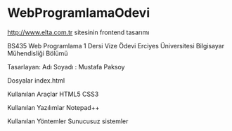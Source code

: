 # WebProgramlamaOdevi

http://www.elta.com.tr sitesinin frontend tasarımı 

BS435 Web Programlama 1 Dersi Vize Ödevi Erciyes Üniversitesi Bilgisayar Mühendisliği Bölümü 

Tasarlayan: Adı Soyadı : Mustafa Paksoy

Dosyalar index.html

Kullanılan Araçlar HTML5 CSS3 

Kullanılan Yazılımlar Notepad++ 

Kullanılan Yöntemler Sunucusuz sistemler

